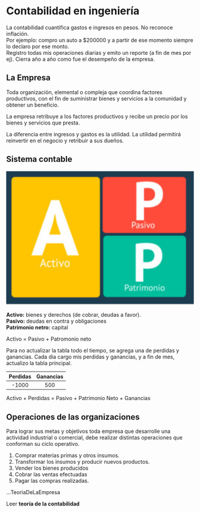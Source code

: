 # Contabilidad en ingeniería

La contabilidad cuantifica gastos e ingresos en pesos. No reconoce inflación.  
Por ejemplo: compro un auto a $200000 y a partir de ese momento siempre lo declaro por ese monto.  
Registro todas mis operaciones diarias y emito un reporte (a fin de mes por ej). Cierra año a año como fue el desempeño de la empresa.

## La Empresa

Toda organización, elemental o compleja que coordina factores productivos, con el fin de suministrar bienes y servicios a la comunidad y obtener un beneficio.

La empresa retribuye a los factores productivos y recibe un precio por los bienes y servicios que presta.

La diferencia entre ingresos y gastos es la utilidad. La utilidad permitirá reinvertir en el negocio y retribuir a sus dueños.

## Sistema contable

![Activo, Pasivo y patromonio neto](2019-03-11-16-39-48.png)

**Activo:** bienes y derechos (de cobrar, deudas a favor).  
**Pasivo:** deudas en contra y obligaciones  
**Patrimonio netro:** capital  

Activo = Pasivo + Patromonio neto

Para no actualizar la tabla todo el tiempo, se agrega una de perdidas y ganancias. Cada dia cargo mis perdidas y ganancias, y a fin de mes, actualizo la tabla principal.

| Perdidas | Ganancias |
| :------: | :-------: |
|  -1000   |    500    |

Activo + Perdidas = Pasivo + Patrimonio Neto + Ganancias

## Operaciones de las organizaciones

Para lograr sus metas y objetivos toda empresa que desarrolle una actividad industrial o comercial, debe realizar distintas operaciones que conforman su ciclo operativo.

1. Comprar materias primas y otros insumos.
2. Transformar los insumos y producir nuevos productos.
3. Vender los bienes producidos
4. Cobrar las ventas efectuadas
5. Pagar las compras realizadas.

...TeoriaDeLaEmpresa

Leer **teoría de la contabilidad**